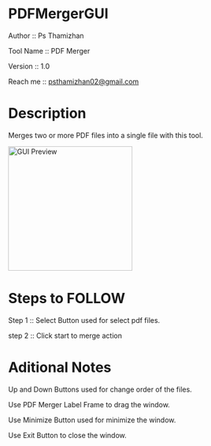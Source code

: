 # PDFMergerGUI
Author :: Ps Thamizhan

Tool Name :: PDF Merger

Version :: 1.0

Reach me :: psthamizhan02@gmail.com

# Description

Merges two or more PDF files into a single file with this tool.

<img width="252" alt="GUI Preview" src="https://github.com/psvel6672/PDFMergerGUI/assets/140797046/8999bd68-5283-4d08-a14c-671e9da6bd39">

# Steps to FOLLOW
Step 1 :: Select Button used for select pdf files.

step 2 :: Click start to merge action

# Aditional Notes
Up and Down Buttons used for change order of the files.

Use PDF Merger Label Frame to drag the window.

Use Minimize Button used for minimize the window.

Use Exit Button to close the window.
